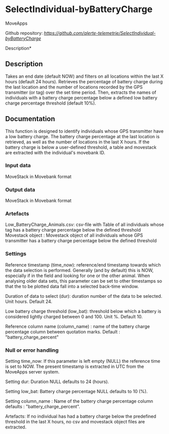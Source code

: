# SelectIndividual-byBatteryCharge
MoveApps

Github repository: *https://github.com/alerte-telemetrie/SelectIndividual-byBatteryCharge*

Description*

## Description
Takes an end date (default NOW) and filters on all locations within the last X hours (default 24 hours). Retrieves the percentage of battery charge during the last location and the number of locations recorded by the GPS transmitter (or tag) over the set time period. Then, extracts the names of individuals with a battery charge percentage below a defined low battery charge percentage threshold (default 10%).

## Documentation
This function is designed to identify individuals whose GPS transmitter have a low battery charge. The battery charge percentage at the last location is retrieved, as well as the number of locations in the last X hours. If the battery charge is below a user-defined threshold, a table and movestack are extracted with the individual's movebank ID.

### Input data
MoveStack in Movebank format

### Output data
MoveStack in Movebank format

### Artefacts
Low_BatteryCharge_Animals.csv: csv-file with Table of all individuals whose tag has a battery charge percentage below the defined threshold
Movestack object : Movestack object of all individuals whose GPS transmitter has a battery charge percentage below the defined threshold

### Settings 
Reference timestamp (time_now): reference/end timestamp towards which the data selection is performed. Generally (and by default) this is NOW, especially if in the field and looking for one or the other animal. When analysing older data sets, this parameter can be set to other timestamps so that the to be plotted data fall into a selected back-time window.

Duration of data to select (dur): duration number of the data to be selected. Unit hours. Default 24.

Low battery charge threshold (low_bat): threshold below which a battery is considered lightly charged between 0 and 100. Unit %. Default 10.

Reference column name (column_name) : name of the battery charge percentage column between quotation marks. Default : "battery_charge_percent"

### Null or error handling
Setting time_now: If this parameter is left empty (NULL) the reference time is set to NOW. The present timestamp is extracted in UTC from the MoveApps server system.

Setting dur: Duration NULL defaults to 24 (hours).

Setting low_bat: Battery charge percentage NULL defaults to 10 (%).

Setting column_name : Name of the battery charge percentage column defaults : "battery_charge_percent".

Artefacts: If no individual has had a battery charge below the predefined threshold in the last X hours, no csv and movestack object files are extracted.
